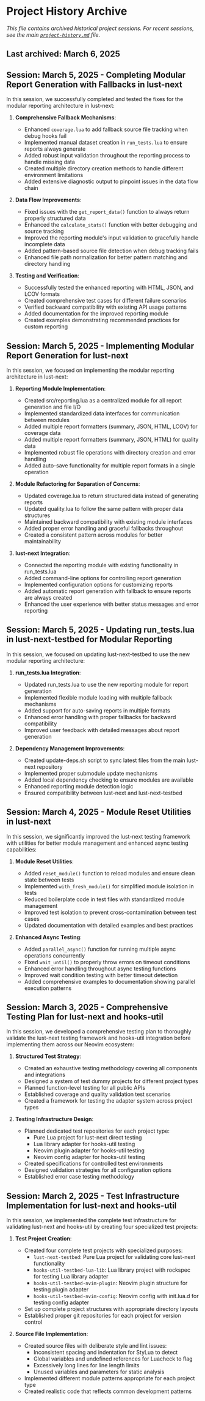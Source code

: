 
# Project History Archive

*This file contains archived historical project sessions. For recent sessions, see the main [`project-history.md`](/home/gregg/Projects/docs-projects/neovim-ecosystem-docs/project-history.md) file.*

## Last archived: March 6, 2025

## Session: March 5, 2025 - Completing Modular Report Generation with Fallbacks in lust-next

In this session, we successfully completed and tested the fixes for the modular reporting architecture in lust-next:

1. **Comprehensive Fallback Mechanisms**:
   - Enhanced `coverage.lua` to add fallback source file tracking when debug hooks fail
   - Implemented manual dataset creation in `run_tests.lua` to ensure reports always generate
   - Added robust input validation throughout the reporting process to handle missing data
   - Created multiple directory creation methods to handle different environment limitations
   - Added extensive diagnostic output to pinpoint issues in the data flow chain

1. **Data Flow Improvements**:
   - Fixed issues with the `get_report_data()` function to always return properly structured data
   - Enhanced the `calculate_stats()` function with better debugging and source tracking
   - Improved the reporting module's input validation to gracefully handle incomplete data
   - Added pattern-based source file detection when debug tracking fails
   - Enhanced file path normalization for better pattern matching and directory handling

1. **Testing and Verification**:
   - Successfully tested the enhanced reporting with HTML, JSON, and LCOV formats
   - Created comprehensive test cases for different failure scenarios
   - Verified backward compatibility with existing API usage patterns
   - Added documentation for the improved reporting module
   - Created examples demonstrating recommended practices for custom reporting

## Session: March 5, 2025 - Implementing Modular Report Generation for lust-next

In this session, we focused on implementing the modular reporting architecture in lust-next:

1. **Reporting Module Implementation**:
   - Created src/reporting.lua as a centralized module for all report generation and file I/O
   - Implemented standardized data interfaces for communication between modules
   - Added multiple report formatters (summary, JSON, HTML, LCOV) for coverage data
   - Added multiple report formatters (summary, JSON, HTML) for quality data
   - Implemented robust file operations with directory creation and error handling
   - Added auto-save functionality for multiple report formats in a single operation

1. **Module Refactoring for Separation of Concerns**:
   - Updated coverage.lua to return structured data instead of generating reports
   - Updated quality.lua to follow the same pattern with proper data structures
   - Maintained backward compatibility with existing module interfaces
   - Added proper error handling and graceful fallbacks throughout
   - Created a consistent pattern across modules for better maintainability

1. **lust-next Integration**:
   - Connected the reporting module with existing functionality in run_tests.lua
   - Added command-line options for controlling report generation
   - Implemented configuration options for customizing reports
   - Added automatic report generation with fallback to ensure reports are always created
   - Enhanced the user experience with better status messages and error reporting

## Session: March 5, 2025 - Updating run_tests.lua in lust-next-testbed for Modular Reporting

In this session, we focused on updating lust-next-testbed to use the new modular reporting architecture:

1. **run_tests.lua Integration**:
   - Updated run_tests.lua to use the new reporting module for report generation
   - Implemented flexible module loading with multiple fallback mechanisms
   - Added support for auto-saving reports in multiple formats
   - Enhanced error handling with proper fallbacks for backward compatibility
   - Improved user feedback with detailed messages about report generation

1. **Dependency Management Improvements**:
   - Created update-deps.sh script to sync latest files from the main lust-next repository
   - Implemented proper submodule update mechanisms
   - Added local dependency checking to ensure modules are available
   - Enhanced reporting module detection logic
   - Ensured compatibility between lust-next and lust-next-testbed

## Session: March 4, 2025 - Module Reset Utilities in lust-next

In this session, we significantly improved the lust-next testing framework with utilities for better module management and enhanced async testing capabilities:

1. **Module Reset Utilities**:
   - Added `reset_module()` function to reload modules and ensure clean state between tests
   - Implemented `with_fresh_module()` for simplified module isolation in tests
   - Reduced boilerplate code in test files with standardized module management
   - Improved test isolation to prevent cross-contamination between test cases
   - Updated documentation with detailed examples and best practices

1. **Enhanced Async Testing**:
   - Added `parallel_async()` function for running multiple async operations concurrently
   - Fixed `wait_until()` to properly throw errors on timeout conditions
   - Enhanced error handling throughout async testing functions
   - Improved wait condition testing with better timeout detection
   - Added comprehensive examples to documentation showing parallel execution patterns

## Session: March 3, 2025 - Comprehensive Testing Plan for lust-next and hooks-util

In this session, we developed a comprehensive testing plan to thoroughly validate the lust-next testing framework and hooks-util integration before implementing them across our Neovim ecosystem:

1. **Structured Test Strategy**:
   - Created an exhaustive testing methodology covering all components and integrations
   - Designed a system of test dummy projects for different project types
   - Planned function-level testing for all public APIs
   - Established coverage and quality validation test scenarios
   - Created a framework for testing the adapter system across project types

1. **Testing Infrastructure Design**:
   - Planned dedicated test repositories for each project type:
     - Pure Lua project for lust-next direct testing
     - Lua library adapter for hooks-util testing
     - Neovim plugin adapter for hooks-util testing
     - Neovim config adapter for hooks-util testing
   - Created specifications for controlled test environments
   - Designed validation strategies for all configuration options
   - Established error case testing methodology

## Session: March 2, 2025 - Test Infrastructure Implementation for lust-next and hooks-util

In this session, we implemented the complete test infrastructure for validating lust-next and hooks-util by creating four specialized test projects:

1. **Test Project Creation**:
   - Created four complete test projects with specialized purposes:
     - `lust-next-testbed`: Pure Lua project for validating core lust-next functionality
     - `hooks-util-testbed-lua-lib`: Lua library project with rockspec for testing Lua library adapter
     - `hooks-util-testbed-nvim-plugin`: Neovim plugin structure for testing plugin adapter
     - `hooks-util-testbed-nvim-config`: Neovim config with init.lua.d for testing config adapter
   - Set up complete project structures with appropriate directory layouts
   - Established proper git repositories for each project for version control

1. **Source File Implementation**:
   - Created source files with deliberate style and lint issues:
     - Inconsistent spacing and indentation for StyLua to detect
     - Global variables and undefined references for Luacheck to flag
     - Excessively long lines for line length limits
     - Unused variables and parameters for static analysis
   - Implemented different module patterns appropriate for each project type
   - Created realistic code that reflects common development patterns

<!-- New archived entries will be added above this line -->
